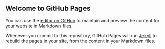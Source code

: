 ﻿## Welcome to GitHub Pages

You can use the [editor on GitHub](https://github.com/AleksTrofimov/newpage/edit/master/index.md) to maintain and preview the content for your website in Markdown files.

Whenever you commit to this repository, GitHub Pages will run [Jekyll](https://jekyllrb.com/) to rebuild the pages in your site, from the content in your Markdown files.

